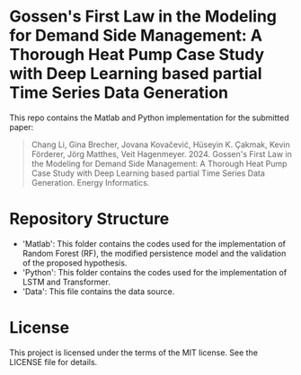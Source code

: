# Gossen's First Law in the Modeling for Demand Side Management: A Thorough Heat Pump Case Study with Deep Learning based partial Time Series Data Generation
This repo contains the Matlab and Python implementation for the submitted paper:  
> Chang Li, Gina Brecher, Jovana Kovačević, Hüseyin K. Çakmak, Kevin Förderer, Jörg Matthes, Veit Hagenmeyer. 2024. Gossen's First Law in the Modeling for Demand Side Management: A Thorough Heat Pump Case Study with Deep Learning based partial Time Series Data Generation. Energy Informatics.
# Repository Structure
+ 'Matlab': This folder contains the codes used for the implementation of Random Forest (RF), the modified persistence model and the validation of the proposed hypothesis.
+ 'Python': This folder contains the codes used for the implementation of LSTM and Transformer.
+ 'Data': This file contains the data source.
# License
This project is licensed under the terms of the MIT license. See the LICENSE file for details.
